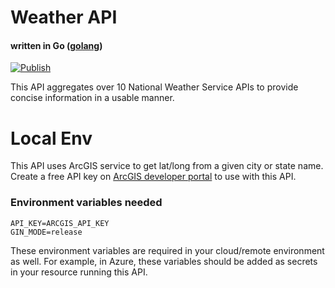 # Weather API
#### written in Go ([golang](https://go.dev))
[![Publish](https://github.com/hnabbasi/gowxapi/actions/workflows/publish.yml/badge.svg?branch=main)](https://github.com/hnabbasi/gowxapi/actions/workflows/publish.yml)

This API aggregates over 10 National Weather Service APIs to provide concise information in a usable manner.
# Local Env
This API uses ArcGIS service to get lat/long from a given city or state name. Create a free API key on [ArcGIS developer portal](https://developers.arcgis.com) to use with this API.
### Environment variables needed

```
API_KEY=ARCGIS_API_KEY
GIN_MODE=release
```
These environment variables are required in your cloud/remote environment as well. For example, in Azure, these variables should be added as secrets in your resource running this API.
